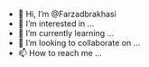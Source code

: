 - 👋 Hi, I’m @Farzadbrakhasi
- 👀 I’m interested in ...
- 🌱 I’m currently learning ...
- 💞️ I’m looking to collaborate on ...
- 📫 How to reach me ...

<!---
Farzadbrakhasi/Farzadbrakhasi is a ✨ special ✨ repository because its `README.md` (this file) appears on your GitHub profile.
You can click the Preview link to take a look at your changes.
--->
